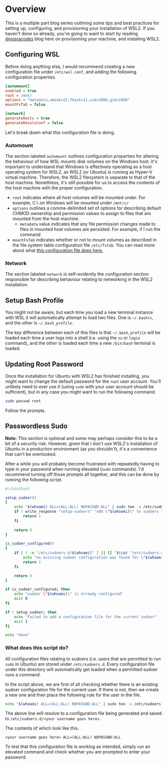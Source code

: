 # Overview

This is a multiple part blog series outlining some tips and best practices for setting up, configuring, and provisioning your installation of WSL2. If you haven't done so already, you're going to want to start by reading [@yosracodes](https://twitter.com/yosracodes) blog here on provisioning your machine, and installing WSL2.

## Configuring WSL

Before doing anything else, I would recommend creating a new configuration file under `/etc/wsl.conf`, and adding the following configuration properties.

```ini
[automount]
enabled = true
root = /mnt/
options = "metadata,umask=22,fmask=11,uid=1000,gid=1000"
mountFsTab = false

[network]
generateHosts = true
generateResolvConf = false
```

Let's break down what this configuration file is doing.

### Automount

The section labeled `automount` outlines configuration properties for altering the behaviour of how WSL mounts disk volumes on the Windows host. It's important to understand that Windows is effectively operating as a host operating system for WSL2, as WSL2 (or Ubuntu) is running as Hyper-V virtual machine. Therefore, the WSL2 filesystem is separate to that of the host machine. Nonethless, it's still possible for us to access the contents of the host machine with the proper configuration.

- `root` indicates where all host volumes will be mounted under. For example, C:\ on Windows will be mounted under `/mnt/c/`
- `options` outlines a comma-delimited set of options for describing default CHMOD ownership and permission values to assign to files that are mounted from the host machine.
  - `metadata` value indicates that any file permission changes made to files in mounted host volumes are persisted. For example, if I run the command 
- `mountFsTab` indicates whether or not to mount volumes as described in the file system table configuration file `/etc/fstab`. You can read more about what [this configuration file does here.](https://wiki.debian.org/fstab)

### Network

The section labeled `network` is self-evidently the configuration section responsible for describing behaviour relating to networking in the WSL2 installation.



## Setup Bash Profile

You might not be aware, but each time you load a new terminal instance with WSL it will automatically attempt to load two files. One is `~/.bashrc`, and the other is `~/.bash_profile`.

The key difference between each of this files is that `~/.bash_profile` will be loaded each time a user logs into a shell (i.e. using the `su` or `login` command), and the other is loaded each time a new `/bin/bash` terminal is loaded.

## Updating Root Password

Once the installation for Ubuntu with WSL2 has finished installing, you might want to change the default password for the `root` user account. You'll unlikely need to ever use it (using `sudo` with your user account should be sufficient), but in any case you might want to run the following command.

```bash
sudo passwd root
```

Follow the prompts.

## Passwordless Sudo

**Note:** This section is optional and some may perhaps consider this to be a bit of a security risk. However, given that I don't use WSL2's installation of Ubuntu in a production environment (as you shouldn't), it's a convenience that can't be overlooked.

After a while you will probably become frustrated with repeatedly having to type in your password when running elevated (`sudo` commands). I'd recommend turning off those prompts all together, and this can be done by running the following script.

```bash
#!/bin/bash

setup_sudoer()
{
    echo "$(whoami) ALL=(ALL:ALL) NOPASSWD:ALL" | sudo tee -a /etc/sudoers.d/$(whoami) > /dev/null 2>&1
    if ! write_response "setup-sudoers" "add \"$(whoami)\" to sudoers list"; then
        return 1
    fi
    
    return 0
}

is_sudoer_configured()
{
    if [ ! -e "/etc/sudoers.d/$(whoami)" ] || [[ "$(cat "/etc/sudoers.d/$(whoami)")" != *"$(whoami)"* ]]; then
        echo "no existing sudoer configuration was found for \"$(whoami)\""
        return 1
    fi

    return 0
}

if is_sudoer_configured; then
    echo "sudoer \"$(whoami)\" is already configured"
    exit 0
fi

if ! setup_sudoer; then
    echo "failed to add a configuration file for the current sudoer"
    exit 1
fi

echo "done"

```

### What does this script do?

All configuration files relating to sudoers (i.e. users that are permitted to run `sudo` in Ubuntu) are stored under `/etc/sudoers.d`. Every configuration file under this directory will automatically get loaded when a permitted sudoer runs a command.

In the script above, we are first of all checking whether there is an existing sudoer configuration file for the current user. If there is not, then we create a new one and then place the following rule for the user in the file.

```bash
echo "$(whoami) ALL=(ALL:ALL) NOPASSWD:ALL" | sudo tee -a /etc/sudoers.d/$(whoami) > /dev/null 2>&1
```

The above line will resolve to a configuration file being generated and saved to `/etc/sudoers.d/<your username goes here>`.

The contents of which look like this.

```
<your username goes here> ALL=(ALL:ALL) NOPASSWD:ALL
```

To test that this configuration file is working as intended, simply run an elevated command and check whether you are prompted to enter your password.